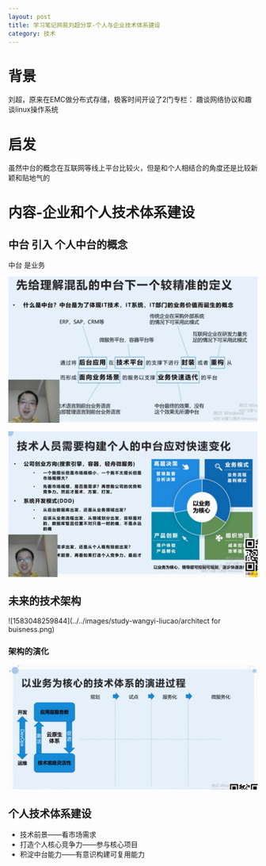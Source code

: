 ```yaml
---
layout: post
title: 学习笔记网易刘超分享-个人与企业技术体系建设
category: 技术
---
```




# 背景

刘超，原来在EMC做分布式存储，极客时间开设了2门专栏： 趣谈网络协议和趣谈linux操作系统



# 启发

虽然中台的概念在互联网等线上平台比较火，但是和个人相结合的角度还是比较新颖和贴地气的





# 内容-企业和个人技术体系建设





## 中台 引入 个人中台的概念

中台 是业务

![1582254214842](../../images/study-wangyi-liucao/zhongtai.png)



![1582254534662](../../images/study-wangyi-liucao/person-zhongtai.png)





## 未来的技术架构



![1583048259844](../../images/study-wangyi-liucao/architect for buisness.png)



### 架构的演化



![1583048416643](../../images/study-wangyi-liucao/architect-evolve.png)





## 个人技术体系建设



- 技术前景——看市场需求
- 打造个人核心竞争力——参与核心项目
- 积淀中台能力——有意识构建可复用能力

